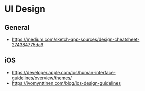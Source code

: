 # UI Design

## General
- https://medium.com/sketch-app-sources/design-cheatsheet-274384775da9

## iOS
- https://developer.apple.com/ios/human-interface-guidelines/overview/themes/
- https://ivomynttinen.com/blog/ios-design-guidelines
